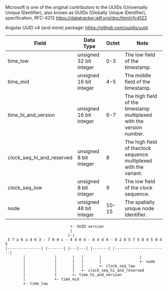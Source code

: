 Microsoft is one of the original contributors to the UUIDs (Universally Unique IDentifier), also known as GUIDs (Globally Unique IDentifier), specification, RFC-4212 https://datatracker.ietf.org/doc/html/rfc4122

Angular UUID v4 (and more) package: https://github.com/uuidjs/uuid

|Field                     |Data Type               |	Octet |	Note                                                                  |
|--------------------------|------------------------|-------|-----------------------------------------------------------------------|
|time_low                  |unsigned 32 bit integer	|0-3	  |The low field of the timestamp.                                        |
|time_mid	                 |unsigned 16 bit integer	|4-5	  |The middle field of the timestamp.                                     |
|time_hi_and_version	     |unsigned 16 bit integer	|6-7	  |The high field of the timestamp multiplexed with the version number.   |
|clock_seq_hi_and_reserved |unsigned 8 bit integer	|8	    |The high field of theclock sequence multiplexed with the variant.      |
|clock_seq_low	           |unsigned 8 bit integer	|9	    |The low field of the clock sequence.                                   |
|node                      |unsigned 48 bit integer |10-15	|The spatially unique node identifier.                                  |
```
                             +- UUID version
                             |
                            |-| 
 3 7 a 6 a d 6 3 - 7 0 0 c - 4 4 0 4 - b d d 4 - 8 2 8 5 7 5 8 4 5 0 4 5
|---------------| |-------| |---|---| |-------| |-----------------------|
        |             |       |   |       |                 |
        |             |       |   |       |                 +- node
        |             |       |   |       +- clock_seq_low
        |             |       |   +- clock_seq_hi_and_reserved
        |             |       +- time_hi_and_version
        |             +- time_mid
        +- time_low
```
